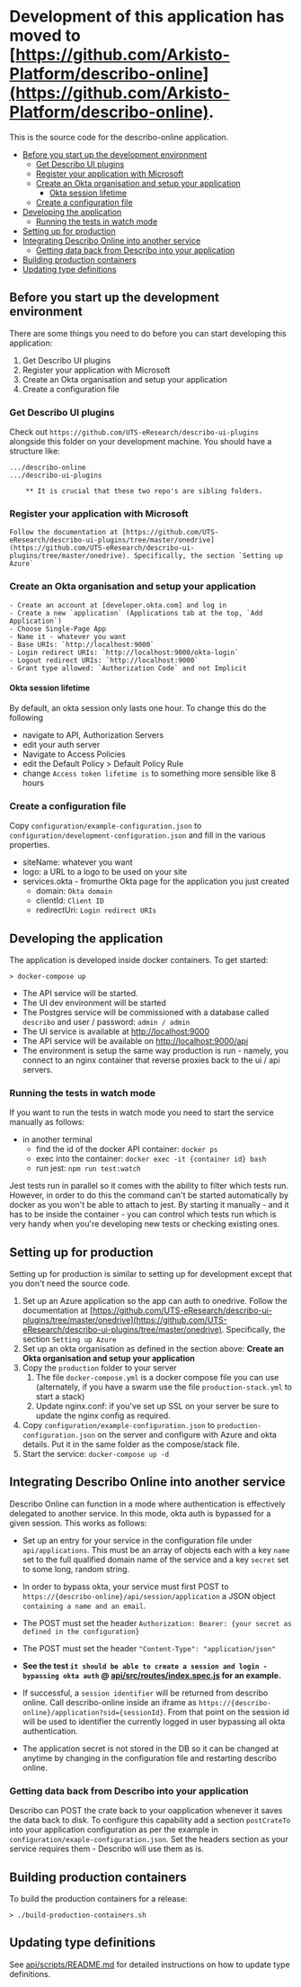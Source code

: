 # Development of this application has moved to [https://github.com/Arkisto-Platform/describo-online](https://github.com/Arkisto-Platform/describo-online).

This is the source code for the describo-online application.

- [Before you start up the development environment](#before-you-start-up-the-development-environment)
  - [Get Describo UI plugins](#get-describo-ui-plugins)
  - [Register your application with Microsoft](#register-your-application-with-microsoft)
  - [Create an Okta organisation and setup your application](#create-an-okta-organisation-and-setup-your-application)
    - [Okta session lifetime](#okta-session-lifetime)
  - [Create a configuration file](#create-a-configuration-file)
- [Developing the application](#developing-the-application)
  - [Running the tests in watch mode](#running-the-tests-in-watch-mode)
- [Setting up for production](#setting-up-for-production)
- [Integrating Describo Online into another service](#integrating-describo-online-into-another-service)
  - [Getting data back from Describo into your application](#getting-data-back-from-describo-into-your-application)
- [Building production containers](#building-production-containers)
- [Updating type definitions](#updating-type-definitions)

## Before you start up the development environment

There are some things you need to do before you can start developing this application:

1. Get Describo UI plugins
2. Register your application with Microsoft
3. Create an Okta organisation and setup your application
4. Create a configuration file

### Get Describo UI plugins

Check out `https://github.com/UTS-eResearch/describo-ui-plugins` alongside this folder on your development machine. You should have a structure like:

```
.../describo-online
.../describo-ui-plugins

    ** It is crucial that these two repo's are sibling folders.
```

### Register your application with Microsoft

    Follow the documentation at [https://github.com/UTS-eResearch/describo-ui-plugins/tree/master/onedrive](https://github.com/UTS-eResearch/describo-ui-plugins/tree/master/onedrive). Specifically, the section `Setting up Azure`

### Create an Okta organisation and setup your application

    - Create an account at [developer.okta.com] and log in
    - Create a new `application` (Applications tab at the top, `Add Application`)
    - Choose Single-Page App
    - Name it - whatever you want
    - Base URIs: `http://localhost:9000`
    - Login redirect URIs: `http://localhost:9000/okta-login`
    - Logout redirect URIs: `http://localhost:9000`
    - Grant type allowed: `Authorization Code` and not Implicit

#### Okta session lifetime

By default, an okta session only lasts one hour. To change this do the following

-   navigate to API, Authorization Servers
-   edit your auth server
-   Navigate to Access Policies
-   edit the Default Policy > Default Policy Rule
-   change `Access token lifetime is` to something more sensible like 8 hours

### Create a configuration file

Copy `configuration/example-configuration.json` to `configuration/development-configuration.json` and fill in the various properties.

-   siteName: whatever you want
-   logo: a URL to a logo to be used on your site
-   services.okta - fromurthe Okta page for the application you just created
    -   domain: `Okta domain`
    -   clientId: `Client ID`
    -   redirectUri: `Login redirect URIs`

## Developing the application

The application is developed inside docker containers. To get started:

```
> docker-compose up
```

-   The API service will be started.
-   The UI dev environment will be started
-   The Postgres service will be commissioned with a database called `describo` and user / password: `admin / admin`
-   The UI service is available at [http://localhost:9000](http://localhost:9000)
-   The API service will be available on [http://localhost:9000/api](http://localhost:9000/api)
-   The environment is setup the same way production is run - namely, you connect to an nginx container that reverse proxies back to the ui / api servers.

### Running the tests in watch mode

If you want to run the tests in watch mode you need to start the service manually as follows:

-   in another terminal
    -   find the id of the docker API container: `docker ps`
    -   exec into the container: `docker exec -it {container id} bash`
    -   run jest: `npm run test:watch`

Jest tests run in parallel so it comes with the ability to filter which tests run. However, in order
to do this the command can't be started automatically by docker as you won't be able to attach to
jest. By starting it manually - and it has to be inside the container - you can control which tests
run which is very handy when you're developing new tests or checking existing ones.

## Setting up for production

Setting up for production is similar to setting up for development except that you don't need the source code.

1. Set up an Azure application so the app can auth to onedrive. Follow the documentation at [https://github.com/UTS-eResearch/describo-ui-plugins/tree/master/onedrive](https://github.com/UTS-eResearch/describo-ui-plugins/tree/master/onedrive). Specifically, the section `Setting up Azure`
2. Set up an okta organisation as defined in the section above: **Create an Okta organisation and setup your application**
3. Copy the `production` folder to your server
    1. The file `docker-compose.yml` is a docker compose file you can use (alternately, if you have a swarm use the file `production-stack.yml` to start a stack)
    2. Update nginx.conf: if you've set up SSL on your server be sure to update the nginx config as required.
4. Copy `configuration/example-configuration.json` to `production-configuration.json` on the server and configure with Azure and okta details. Put it in the same folder as the compose/stack file.
5. Start the service: `docker-compose up -d`

## Integrating Describo Online into another service

Describo Online can function in a mode where authentication is effectively delegated to another service. In
this mode, okta auth is bypassed for a given session. This works as follows:

-   Set up an entry for your service in the configuration file under `api/applications`. This must be an array of objects each with a key `name` set to the full qualified domain name of the service and a key `secret` set to some long, random string.
-   In order to bypass okta, your service must first POST to `https://{describo-online}/api/session/application` a JSON object `containing a name and an email`.
-   The POST must set the header `Authorization: Bearer: {your secret as defined in the configuration}`
-   The POST must set the header `"Content-Type": "application/json"`

-   **See the test `it should be able to create a session and login - bypassing okta auth` @ [api/src/routes/index.spec.js](https://github.com/UTS-eResearch/describo-online/blob/master/api/src/routes/index.spec.js#L48) for an example.**

-   If successful, a `session identifier` will be returned from describo online. Call describo-online inside an iframe as `https://{describo-online}/application?sid={sessionId}`. From that point on the session id will be used to identifier the currently logged in user bypassing all okta authentication.

-   The application secret is not stored in the DB so it can be changed at anytime by changing in the configuration file and restarting describo online.

### Getting data back from Describo into your application

Describo can POST the crate back to your oapplication whenever it saves the data back to disk. To configure this capability add a section
`postCrateTo` into your application configuration as per the example in `configuration/exaple-configuration.json`. Set the headers section
as your service requires them - Describo will use them as is.

## Building production containers

To build the production containers for a release:

```
> ./build-production-containers.sh
```

## Updating type definitions

See [api/scripts/README.md](api/scripts/README.md) for detailed instructions on how to update type definitions.
